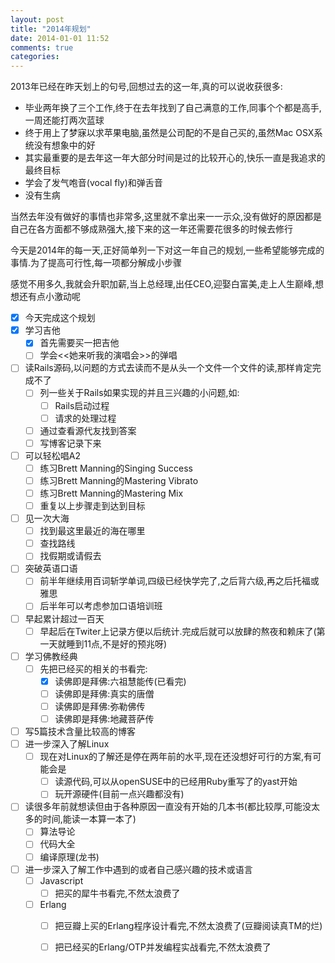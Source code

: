 ```yaml
---
layout: post
title: "2014年规划"
date: 2014-01-01 11:52
comments: true
categories: 
---
```


2013年已经在昨天划上的句号,回想过去的这一年,真的可以说收获很多:

- 毕业两年换了三个工作,终于在去年找到了自己满意的工作,同事个个都是高手,一周还能打两次蓝球
- 终于用上了梦寐以求苹果电脑,虽然是公司配的不是自己买的,虽然Mac OSX系统没有想象中的好
- 其实最重要的是去年这一年大部分时间是过的比较开心的,快乐一直是我追求的最终目标
- 学会了发气咆音(vocal fly)和弹舌音
- 没有生病

当然去年没有做好的事情也非常多,这里就不拿出来一一示众,没有做好的原因都是自己在各方面都不够成熟强大,接下来的这一年还需要花很多的时候去修行

今天是2014年的每一天,正好简单列一下对这一年自己的规划,一些希望能够完成的事情.为了提高可行性,每一项都分解成小步骤

感觉不用多久,我就会升职加薪,当上总经理,出任CEO,迎娶白富美,走上人生巅峰,想想还有点小激动呢

- [x] 今天完成这个规划
- [x] 学习吉他
  - [x] 首先需要买一把吉他
  - [ ] 学会<<她来听我的演唱会>>的弹唱
- [ ] 读Rails源码,以问题的方式去读而不是从头一个文件一个文件的读,那样肯定完成不了
  - [ ] 列一些关于Rails如果实现的并且三兴趣的小问题,如:
    - [ ] Rails启动过程
    - [ ] 请求的处理过程
  - [ ] 通过查看源代友找到答案
  - [ ] 写博客记录下来
- [ ] 可以轻松唱A2
  - [ ] 练习Brett Manning的Singing Success
  - [ ] 练习Brett Manning的Mastering Vibrato
  - [ ] 练习Brett Manning的Mastering Mix
  - [ ] 重复以上步骤走到达到目标
- [ ] 见一次大海
  - [ ] 找到最这里最近的海在哪里
  - [ ] 查找路线
  - [ ] 找假期或请假去
- [ ] 突破英语口语
  - [ ] 前半年继续用百词斩学单词,四级已经快学完了,之后背六级,再之后托福或雅思
  - [ ] 后半年可以考虑参加口语培训班
- [ ] 早起累计超过一百天
  - [ ] 早起后在Twiter上记录方便以后统计.完成后就可以放肆的熬夜和赖床了(第一天就睡到11点,不是好的预兆呀)
- [ ] 学习佛教经典
  - [ ] 先把已经买的相关的书看完:
    - [x] 读佛即是拜佛:六祖慧能传(已看完)
    - [ ] 读佛即是拜佛:真实的唐僧
    - [ ] 读佛即是拜佛:弥勒佛传
    - [ ] 读佛即是拜佛:地藏菩萨传
- [ ] 写5篇技术含量比较高的博客
- [ ] 进一步深入了解Linux
  - [ ] 现在对Linux的了解还是停在两年前的水平,现在还没想好可行的方案,有可能会是
    - [ ] 读源代码,可以从openSUSE中的已经用Ruby重写了的yast开始
    - [ ] 玩开源硬件(目前一点兴趣都没有)
- [ ] 读很多年前就想读但由于各种原因一直没有开始的几本书(都比较厚,可能没太多的时间,能读一本算一本了)
  - [ ] 算法导论
  - [ ] 代码大全
  - [ ] 编译原理(龙书)
- [ ] 进一步深入了解工作中遇到的或者自己感兴趣的技术或语言
  - [ ] Javascript
    - [ ] 把买的犀牛书看完,不然太浪费了
  - [ ] Erlang
    - [ ] 把豆瓣上买的Erlang程序设计看完,不然太浪费了(豆瓣阅读真TM的烂)
    - [ ] 把已经买的Erlang/OTP并发编程实战看完,不然太浪费了

